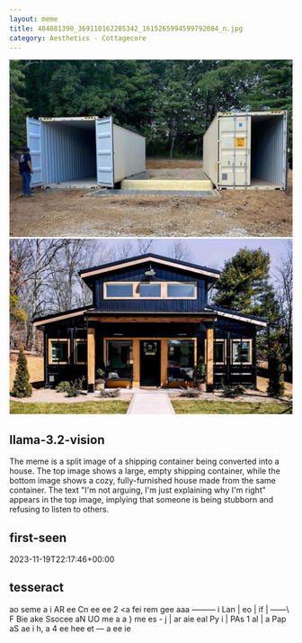```yaml
---
layout: meme
title: 404081390_369110162285342_1615265994599792084_n.jpg
category: Aesthetics - Cottagecore
---
```


<div markdown="0"><a href="404081390_369110162285342_1615265994599792084_n.jpg"><img class="photo" src="404081390_369110162285342_1615265994599792084_n.jpg" /></a>

<h2>llama-3.2-vision</h2>
<p title="Llama-3.2-Vision-11B is a really good model that probably gets the visual details right but doesn't understand literary or media references, and often fails to accurately represent the physical arrangement of objects and the implied relationships between the objects.">The meme is a split image of a shipping container being converted into a house. The top image shows a large, empty shipping container, while the bottom image shows a cozy, fully-furnished house made from the same container. The text &quot;I&#x27;m not arguing, I&#x27;m just explaining why I&#x27;m right&quot; appears in the top image, implying that someone is being stubborn and refusing to listen to others.</p>

<h2>first-seen</h2>
<p title="Because Git doesn't preserve file modification times, this metadata file contains the file's modification time when it was added to the library.">2023-11-19T22:17:46+00:00</p>

<h2>tesseract</h2>
<p title="Tesseract is often terrible and just gives a lot of nonsense characters, but it used to be the state of the art, and usually it is better at correctly representing text than llama-3.2-vision-11b.">ao seme a i AR ee Cn ee ee 2 &lt;a fei rem gee aaa ——— i Lan | eo | if | ——\ F Bie ake Ssocee aN UO me a a &#125; me es - j | ar aie eal Py i | PAs 1 al | a Pap aS ae i h, a 4  ee hee et — a ee ie</p>

</div>

